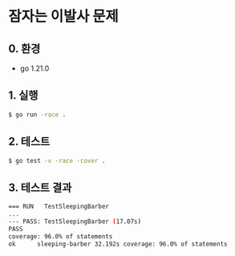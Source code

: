 # 잠자는 이발사 문제

## 0. 환경

- go 1.21.0

## 1. 실행

```bash
$ go run -race .
```

## 2. 테스트

```bash
$ go test -v -race -cover .
```

## 3. 테스트 결과

```bash
=== RUN   TestSleepingBarber
...
--- PASS: TestSleepingBarber (17.07s)
PASS
coverage: 96.0% of statements
ok      sleeping-barber 32.192s coverage: 96.0% of statements
```